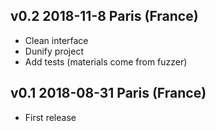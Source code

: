 v0.2 2018-11-8 Paris (France)
------------------------------------

* Clean interface
* Dunify project
* Add tests (materials come from fuzzer)

v0.1 2018-08-31 Paris (France)
------------------------------------

* First release
